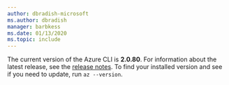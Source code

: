 ```yaml
---
author: dbradish-microsoft
ms.author: dbradish
manager: barbkess
ms.date: 01/13/2020
ms.topic: include
---
```

The current version of the Azure CLI is __2.0.80__. For information about the latest release, see the [release notes](../release-notes-azure-cli.md). To find your installed version and see if you need to update, run `az --version`.
